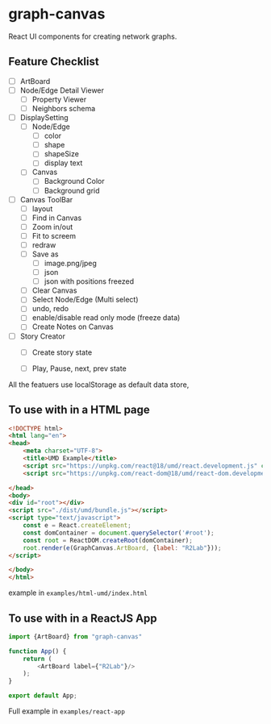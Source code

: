 # graph-canvas

React UI components for creating network graphs.

## Feature Checklist 
- [ ] ArtBoard
- [ ] Node/Edge Detail Viewer
  - [ ] Property Viewer
  - [ ] Neighbors schema
- [ ] DisplaySetting
  - [ ] Node/Edge 
    - [ ] color
    - [ ] shape
    - [ ] shapeSize
    - [ ] display text
  - [ ] Canvas 
    - [ ] Background Color
    - [ ] Background grid
- [ ] Canvas ToolBar
  - [ ] layout
  - [ ] Find in Canvas
  - [ ] Zoom in/out
  - [ ] Fit to screem
  - [ ] redraw
  - [ ] Save as 
    - [ ] image.png/jpeg
    - [ ] json
    - [ ] json with positions freezed
  - [ ] Clear Canvas
  - [ ] Select Node/Edge (Multi select)
  - [ ] undo, redo 
  - [ ] enable/disable read only mode (freeze data)
  - [ ] Create Notes on Canvas
- [ ] Story Creator 
  - [ ] Create story state 
  - [ ] Play, Pause, next, prev state 


All the featuers use localStorage as default data store, 

## To use with in a HTML page
```html
<!DOCTYPE html>
<html lang="en">
<head>
    <meta charset="UTF-8">
    <title>UMD Example</title>
    <script src="https://unpkg.com/react@18/umd/react.development.js" crossorigin></script>
    <script src="https://unpkg.com/react-dom@18/umd/react-dom.development.js" crossorigin></script>

</head>
<body>
<div id="root"></div>
<script src="./dist/umd/bundle.js"></script>
<script type="text/javascript">
    const e = React.createElement;
    const domContainer = document.querySelector('#root');
    const root = ReactDOM.createRoot(domContainer);
    root.render(e(GraphCanvas.ArtBoard, {label: "R2Lab"}));
</script>

</body>
</html>
```
example in `examples/html-umd/index.html`

## To use with in a ReactJS App

```typescript jsx
import {ArtBoard} from "graph-canvas"

function App() {
    return (
        <ArtBoard label={"R2Lab"}/>
    );
}

export default App;
```
Full example in `examples/react-app`
